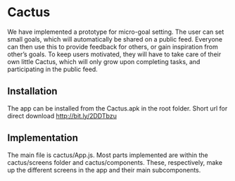 # Cactus

We have implemented a prototype for micro-goal setting. The user can set small goals, which will automatically be shared on a public feed. Everyone can then use this to provide feedback for others, or gain inspiration from other’s goals. To keep users motivated, they will have to take care of their own little Cactus, which will only grow upon completing tasks, and participating in the public feed. 

## Installation
The app can be installed from the Cactus.apk in the root folder. Short url for direct download http://bit.ly/2DDTbzu 

## Implementation
The main file is cactus/App.js. Most parts implemented are within the cactus/screens folder and cactus/components. These, respectively, make up the different screens in the app and their main subcomponents.
